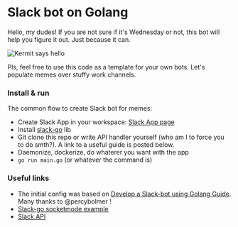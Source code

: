 # Slack bot on Golang

Hello, my dudes! If you are not sure if it's Wednesday or not, this bot will help you figure it out. Just because it can. 

![Kermit says hello](https://kingoflimericks.com/wp-content/uploads/2019/04/Kermit-and-the-Mythology-of-Muppets.jpg)

Pls, feel free to use this code as a template for your own bots. Let's populate memes over stuffy work channels.

### Install & run
The common flow to create Slack bot for memes:
- Create Slack App in your workspace: [Slack App page](https://api.slack.com/apps?new_app=1)
- Install [slack-go](https://github.com/slack-go/slack) lib
- Git clone this repo or write API handler yourself (who am I to force you to do smth?). A link to a useful guide is posted below. 
- Daemonize, dockerize, do whaterer you want with the app
- `go run main.go` (or whatever the command is)

### Useful links
- The initial config was based on [Develop a Slack-bot using Golang Guide](https://towardsdatascience.com/develop-a-slack-bot-using-golang-1025b3e606bc). Many thanks to @percybolmer !
- [Slack-go socketmode example](https://github.com/slack-go/slack/blob/master/examples/socketmode/socketmode.go)
- [Slack API](https://api.slack.com)